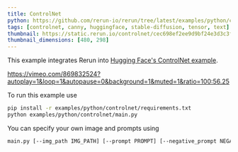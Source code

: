 ```yaml
---
title: ControlNet
python: https://github.com/rerun-io/rerun/tree/latest/examples/python/controlnet/main.py
tags: [controlnet, canny, huggingface, stable-diffusion, tensor, text]
thumbnail: https://static.rerun.io/controlnet/cec698ef2ee9d9bf24e3d3c3fcd366d48f993915/480w.png
thumbnail_dimensions: [480, 298]
---
```


This example integrates Rerun into [Hugging Face's ControlNet example](https://huggingface.co/docs/diffusers/using-diffusers/controlnet#controlnet).

https://vimeo.com/869832524?autoplay=1&loop=1&autopause=0&background=1&muted=1&ratio=100:56.25

To run this example use
```bash
pip install -r examples/python/controlnet/requirements.txt
python examples/python/controlnet/main.py
```

You can specify your own image and prompts using
```bash
main.py [--img_path IMG_PATH] [--prompt PROMPT] [--negative_prompt NEGATIVE_PROMPT]
```
